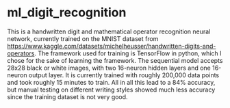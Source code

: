 # ml_digit_recognition
This is a handwritten digit and mathematical operator recognition neural network, currently trained on the MNIST dataset from https://www.kaggle.com/datasets/michelheusser/handwritten-digits-and-operators.
The framework used for training is TensorFlow in python, which I chose for the sake of learning the framework. The sequential model accepts 28x28 black or white images, with two 16-neuron hidden layers and one 16-neuron output layer.
It is currently trained with roughly 200,000 data points and took roughly 15 minutes to train. All in all this lead to a 84% accuracy, but manual testing on different writing styles showed much less accuracy since the training dataset is not very good.
